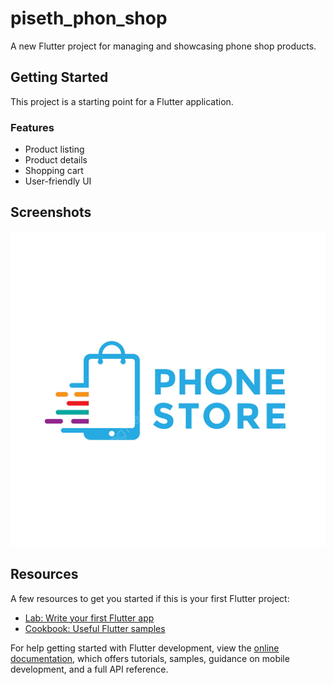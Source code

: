 # piseth_phon_shop

A new Flutter project for managing and showcasing phone shop products.

## Getting Started

This project is a starting point for a Flutter application.

### Features

- Product listing
- Product details
- Shopping cart
- User-friendly UI

## Screenshots

<!-- Replace these with your actual image paths -->
![Home Screen](assets/images/logo.jpg)

## Resources

A few resources to get you started if this is your first Flutter project:

- [Lab: Write your first Flutter app](https://docs.flutter.dev/get-started/codelab)
- [Cookbook: Useful Flutter samples](https://docs.flutter.dev/cookbook)

For help getting started with Flutter development, view the
[online documentation](https://docs.flutter.dev/), which offers tutorials,
samples, guidance on mobile development, and a full API reference.